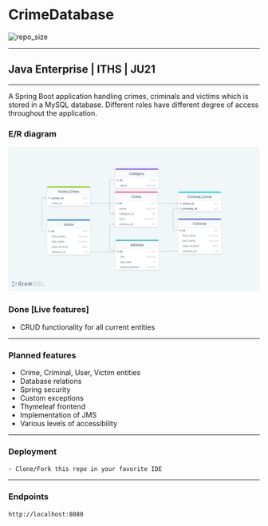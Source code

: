 
# CrimeDatabase

![repo_size](https://img.shields.io/github/repo-size/Patlenlix/CrimeDatabase)


---

## Java Enterprise | ITHS | JU21

---

A Spring Boot application handling crimes, criminals and victims which is stored in a MySQL database. Different roles have
different degree of access throughout the application.

###  E/R diagram
![ER Diagram](src/main/resources/image/ERdiagram.png)


### Done [Live features]

* CRUD functionality for all current entities

---

### Planned features

* Crime, Criminal, User, Victim entities
* Database relations
* Spring security
* Custom exceptions
* Thymeleaf frontend
* Implementation of JMS
* Various levels of accessibility

---

### Deployment

```
- Clone/Fork this repo in your favorite IDE
```

---

### Endpoints

```
http://localhost:8080
```

